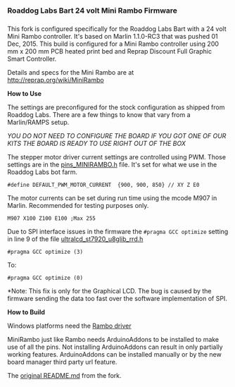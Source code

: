 ### Roaddog Labs Bart 24 volt Mini Rambo Firmware
### 


This fork is configured specifically for the Roaddog Labs Bart with a 24 volt Mini Rambo controller.  It's based on Marlin 1.1.0-RC3 that was pushed 01 Dec, 2015.  This build is configured for a Mini Rambo controller using 200 mm x 200 mm PCB heated print bed and Reprap Discount Full Graphic Smart Controller.


Details and specs for the Mini Rambo are at http://reprap.org/wiki/MiniRambo

__How to Use__

The settings are preconfigured for the stock configuration as shipped from Roaddog Labs.  There are a few things to know that vary from a Marlin/RAMPS setup.

_YOU DO NOT NEED TO CONFIGURE THE BOARD IF YOU GOT ONE OF OUR KITS_
_THE BOARD IS READY TO USE RIGHT OUT OF THE BOX_

The stepper motor driver current settings are controlled using PWM.  Those settings are in the [pins_MINIRAMBO.h](./BartMiniRambo/pins_MINIRAMBO.h) file.  It's set for what we use in the Roaddog Labs bot farm. 

`#define DEFAULT_PWM_MOTOR_CURRENT  {900, 900, 850} // XY Z E0 `

The motor currents can be set during run time using the mcode M907 in Marlin. Recommended for testing purposes only.

`M907 X100 Z100 E100 ;Max 255`


Due to SPI interface issues in the firmware the `#pragma GCC optimize` setting in line 9 of the file [ultralcd_st7920_u8glib_rrd.h](./BartMiniRambo/ultralcd_st7920_u8glib_rrd.h)

`#pragma GCC optimize (3)`

To:

`#pragma GCC optimize (0)`


*Note: This fix is only for the Graphical LCD. The bug is caused by the firmware sending the data too fast over the software implementation  of SPI.

__How to Build__

Windows platforms need the [Rambo driver](http://reprap.org/wiki/File:RAMBo_USBdriver.zip)


MiniRambo just like Rambo needs ArduinoAddons to be installed to make use of all the pins. Not installing ArduinoAddons can result in only partially working features. ArduinoAddons can be installed manually or by the new board manager third party url feature. 



The [original README.md](Orig_README.md) from the fork.